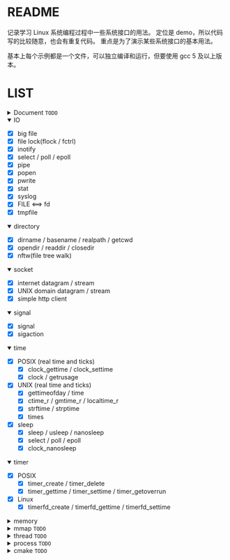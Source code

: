 README
========

记录学习 Linux 系统编程过程中一些系统接口的用法。
定位是 demo，所以代码写的比较随意，也会有重复代码。
重点是为了演示某些系统接口的基本用法。

基本上每个示例都是一个文件，可以独立编译和运行，但要使用 gcc 5 及以上版本。


LIST
==========

<details>
<summary>Document <code>TODO</code></summary>

* 待完成
</details>


<details open>
<summary>IO </summary>

- [x] big file
- [x] file lock(flock / fctrl)
- [x] inotify
- [x] select / poll / epoll
- [x] pipe
- [x] popen
- [x] pwrite
- [x] stat
- [x] syslog
- [x] FILE <==> fd
- [x] tmpfile
</details>


<details open>
<summary>directory </summary>

- [x] dirname / basename / realpath / getcwd
- [x] opendir / readdir / closedir
- [x] nftw(file tree walk)
</details>


<details open>
<summary>socket </summary>

- [x] internet datagram / stream
- [x] UNIX domain datagram / stream
- [x] simple http client
</details>


<details open>
<summary>signal </summary>

- [x] signal
- [x] sigaction
</details>


<details open>
<summary>time</summary>

- [x] POSIX (real time and ticks)
	- [x] clock_gettime / clock_settime
	- [x] clock / getrusage
- [x] UNIX (real time and ticks)
	- [x] gettimeofday / time
	- [x] ctime_r / gmtime_r / localtime_r
	- [x] strftime / strptime
	- [x] times
- [x] sleep
	- [x] sleep / usleep / nanosleep
	- [x] select / poll / epoll
	- [x] clock_nanosleep
</details>


<details open>
<summary>timer </summary>

- [x] POSIX
	- [x] timer_create / timer_delete
	- [x] timer_gettime / timer_settime / timer_getoverrun
- [x] Linux
	- [x] timerfd_create / timerfd_gettime / timerfd_settime
</details>


<details>
<summary>memory </summary>

- [x] basic
	- [x] alloca / malloc / free
	- [x] sbrk
	- [x] memalign / posix_memalign
- [ ] map file
</details>


<details>
<summary>mmap <code>TODO</code></summary>

</details>


<details>
<summary>thread <code>TODO</code></summary>

</details>


<details>
<summary>process <code>TODO</code></summary>

</details>


<details>
<summary>cmake <code>TODO</code></summary>

</details>
